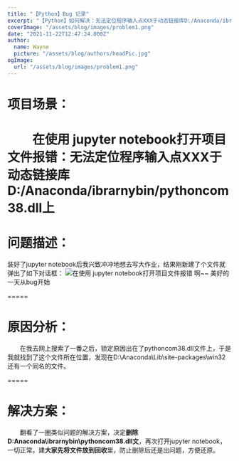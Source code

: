 ```yaml
---
title: "【Python】Bug 记录"
excerpt: "【Python】如何解决：无法定位程序输入点XXX于动态链接库D:/Anaconda/ibrarnybin/pythoncom38.dll上"
coverImage: "/assets/blog/images/problem1.png"
date: "2021-11-22T12:47:24.000Z"
author:
  name: Wayne
  picture: "/assets/blog/authors/headPic.jpg"
ogImage:
  url: "/assets/blog/images/problem1.png"
---
```


# 项目场景：

&emsp;&emsp;在使用 jupyter notebook打开项目文件报错：无法定位程序输入点XXX于动态链接库D:/Anaconda/ibrarnybin/pythoncom38.dll上
=====

# 问题描述：

装好了jupyter notebook后我兴致冲冲地想去写大作业，结果刚新建了个文件就弹出了如下对话框：
![在使用 jupyter notebook打开项目文件报错](/assets/blog/images/problem1.png)
啊~~ 美好的一天从bug开始

=====

# 原因分析：

&emsp;&emsp;在我去网上搜索了一番之后，锁定原因出在了pythoncom38.dll文件上，于是我就找到了这个文件所在位置，发现在D:\Anaconda\Lib\site-packages\win32还有一个同名的文件。

=====

# 解决方案：

&emsp;&emsp;翻看了一圈类似问题的解决方案，决定**删除D:Anaconda\ibrarnybin\pythoncom38.dll文**，再次打开jupyter notebook，一切正常。建**大家先将文件放到回收**里，防止删除后还是出问题，方便还原。